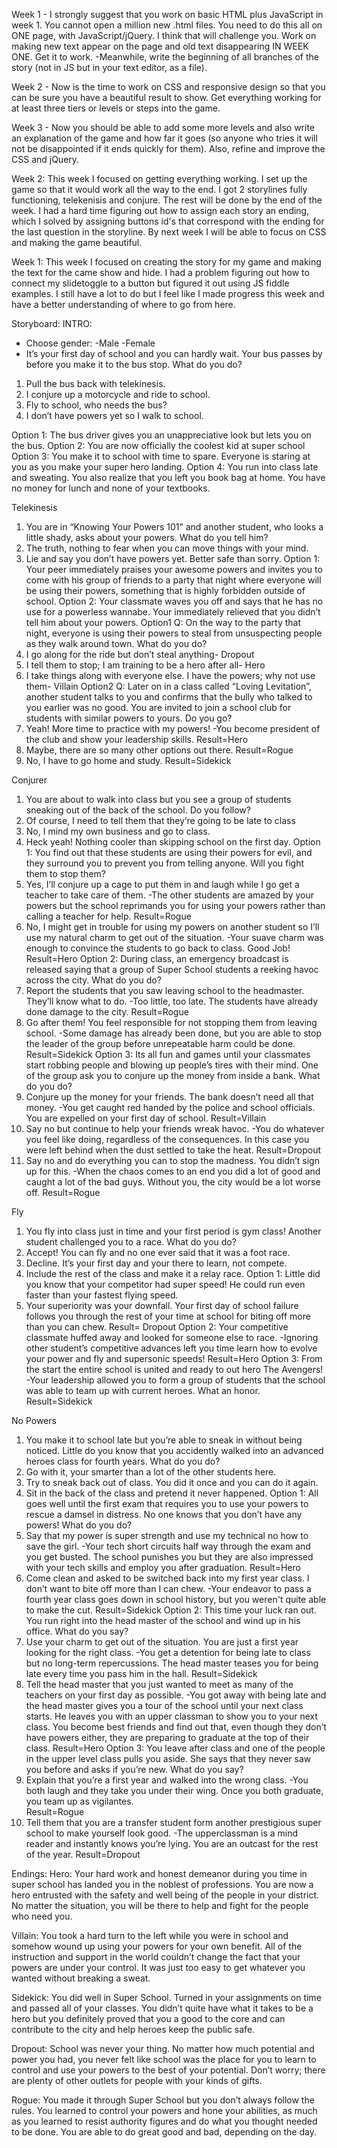 Week 1 -
I strongly suggest that you work on basic HTML plus JavaScript in week 1. You cannot open a million new .html files. You need to do this all on ONE page, with JavaScript/jQuery.  I think that will challenge you. Work on making new text appear on the page and old text disappearing IN WEEK ONE. Get it to work.
-Meanwhile, write the beginning of all branches of the story (not in JS but in your text editor, as a file).

Week 2 -
Now is the time to work on CSS and responsive design so that you can be sure you have a beautiful result to show. Get everything working for at least three tiers or levels or steps into the game.

Week 3 -
Now you should be able to add some more levels and also write an explanation of the game and how far it goes (so anyone who tries it will not be disappointed if it ends quickly for them). Also, refine and improve the CSS and jQuery.




Week 2:
This week I focused on getting everything working. I set up the game so that it would work all the way to the end. I got 2 storylines fully functioning, telekenisis and conjure. The rest will be done by the end of the week. I had a hard time figuring out how to assign each story an ending, which I solved by assigning buttons id's that correspond with the ending for the last question in the storyline. By next week I will be able to focus on CSS and making the game beautiful.





Week 1:
This week I focused on creating the story for my game and making the text for the came show and hide. I had a problem figuring out how to connect my slidetoggle to a button but figured it out using JS fiddle examples. I still have a lot to do but I feel like I made progress this week and have a better understanding of where to go from here.

Storyboard:
INTRO:
* Choose gender:
-Male
-Female
* It’s your first day of school and you can hardly wait. Your bus passes by before you make it to the bus stop. What do you do?
1. Pull the bus back with telekinesis.
2. I conjure up a motorcycle and ride to school.
3. Fly to school, who needs the bus?
4. I don’t have powers yet so I walk to school.

Option 1: The bus driver gives you an unappreciative look but lets you on the bus.
Option 2: You are now officially the coolest kid at super school
Option 3: You make it to school with time to spare. Everyone is staring at you as you make your super hero landing.
Option 4: You run into class late and sweating. You also realize that you left you book bag at home. You have no money for lunch and none of your textbooks.

Telekinesis
1.	You are in “Knowing Your Powers 101” and another student, who looks a little shady, asks about your powers. What do you tell him?
1. The truth, nothing to fear when you can move things with your mind.
2. Lie and say you don’t have powers yet. Better safe than sorry.
Option 1: Your peer immediately praises your awesome powers and invites you to come with his group of friends to a party that night where everyone will be using their powers, something that is highly forbidden outside of school.
Option 2: Your classmate waves you off and says that he has no use for a powerless wannabe. Your immediately relieved that you didn’t tell him about your powers.
Option1 Q: On the way to the party that night, everyone is using their powers to steal from unsuspecting people as they walk around town. What do you do?
1.	I go along for the ride but don’t steal anything- Dropout
2.	I tell them to stop; I am training to be a hero after all- Hero
3.	I take things along with everyone else. I have the powers; why not use them- Villain
Option2 Q: Later on in a class called “Loving Levitation”, another student talks to you and confirms that the bully who talked to you earlier was no good. You are invited to join a school club for students with similar powers to yours. Do you go?
1.	Yeah! More time to practice with my powers!
-You become president of the club and show your leadership skills. Result=Hero
2.	Maybe, there are so many other options out there.
Result=Rogue
3.	No, I have to go home and study.
Result=Sidekick

Conjurer
1.	You are about to walk into class but you see a group of students sneaking out of the back of the school. Do you follow?
1.	Of course, I need to tell them that they’re going to be late to class
2.	No, I mind my own business and go to class.
3.	Heck yeah! Nothing cooler than skipping school on the first day.
Option 1: You find out that these students are using their powers for evil, and they surround you to prevent you from telling anyone.  Will you fight them to stop them?
1.	Yes, I’ll conjure up a cage to put them in and laugh while I go get a teacher to take care of them.
-The other students are amazed by your powers but the school reprimands you for using your powers rather than calling a teacher for help.
Result=Rogue
2.	No, I might get in trouble for using my powers on another student so I’ll use my natural charm to get out of the situation.
-Your suave charm was enough to convince the students to go back to class. Good Job!
Result=Hero
Option 2: During class, an emergency broadcast is released saying that a group of Super School students a reeking havoc across the city. What do you do?
1.	Report the students that you saw leaving school to the headmaster. They’ll know what to do.
-Too little, too late. The students have already done damage to the city.
Result=Rogue
2.	Go after them! You feel responsible for not stopping them from leaving school.
-Some damage has already been done, but you are able to stop the leader of the group before unrepeatable harm could be done. Result=Sidekick
Option 3:  Its all fun and games until your classmates start robbing people and blowing up people’s tires with their mind. One of the group ask you to conjure up the money from inside a bank. What do you do?
1.	Conjure up the money for your friends. The bank doesn’t need all that money.
-You get caught red handed by the police and school officials. You are expelled on your first day of school.
Result=Villain
2.	Say no but continue to help your friends wreak havoc.
-You do whatever you feel like doing, regardless of the consequences. In this case you were left behind when the dust settled to take the heat.
Result=Dropout
3.	 Say no and do everything you can to stop the madness. You didn’t sign up for this.
-When the chaos comes to an end you did a lot of good and caught a lot of the bad guys. Without you, the city would be a lot worse off. Result=Rogue

Fly
1.	You fly into class just in time and your first period is gym class! Another student challenged you to a race. What do you do?
1.	Accept! You can fly and no one ever said that it was a foot race.
2.	Decline. It’s your first day and your there to learn, not compete.
3.	Include the rest of the class and make it a relay race.
Option 1: Little did you know that your competitor had super speed! He could run even faster than your fastest flying speed.
1. Your superiority was your downfall. Your first day of school failure follows you through the rest of your time at school for biting off more than you can chew.
Result= Dropout
Option 2: Your competitive classmate huffed away and looked for someone else to race.
-Ignoring other student’s competitive advances left you time learn how to evolve your power and fly and supersonic speeds!
Result=Hero
Option 3: From the start the entire school is united and ready to out hero The Avengers!
-Your leadership allowed you to form a group of students that the school was able to team up with current heroes. What an honor.
Result=Sidekick

No Powers
1.	You make it to school late but you’re able to sneak in without being noticed. Little do you know that you accidently walked into an advanced heroes class for fourth years. What do you do?
1.	Go with it, your smarter than a lot of the other students here.
2.	Try to sneak back out of class. You did it once and you can do it again.
3.	Sit in the back of the class and pretend it never happened.
Option 1: All goes well until the first exam that requires you to use your powers to rescue a damsel in distress. No one knows that you don’t have any powers! What do you do?
1.	Say that my power is super strength and use my technical no how to save the girl.
-Your tech short circuits half way through the exam and you get busted. The school punishes you but they are also impressed with your tech skills and employ you after graduation.
Result=Hero
2.	Come clean and asked to be switched back into my first year class. I don’t want to bite off more than I can chew.
-Your endeavor to pass a fourth year class goes down in school history, but you weren't quite able to make the cut.
Result=Sidekick
Option 2: This time your luck ran out. You run right into the head master of the school and wind up in his office. What do you say?
1.	Use your charm to get out of the situation. You are just a first year looking for the right class.
-You get a detention for being late to class but no long-term repercussions. The head master teases you for being late every time you pass him in the hall.
Result=Sidekick
2.	Tell the head master that you just wanted to meet as many of the teachers on your first day as possible.
-You got away with being late and the head master gives you a tour of the school until your next class starts. He leaves you with an upper classman to show you to your next class. You become best friends and find out that, even though they don’t have powers either, they are preparing to graduate at the top of their class.
Result=Hero
Option 3: You leave after class and one of the people in the upper level class pulls you aside. She says that they never saw you before and asks if you’re new. What do you say?
1.	Explain that you’re a first year and walked into the wrong class.
-You both laugh and they take you under their wing. Once you both graduate, you team up as vigilantes.  
Result=Rogue
2.	Tell them that you are a transfer student form another prestigious super school to make yourself look good.
-The upperclassman is a mind reader and instantly knows you’re lying. You are an outcast for the rest of the year.
Result=Dropout

Endings:
Hero: Your hard work and honest demeanor during you time in super school has landed you in the noblest of professions. You are now a hero entrusted with the safety and well being of the people in your district. No matter the situation, you will be there to help and fight for the people who need you.

Villain: You took a hard turn to the left while you were in school and somehow wound up using your powers for your own benefit. All of the instruction and support in the world couldn’t change the fact that your powers are under your control. It was just too easy to get whatever you wanted without breaking a sweat.

Sidekick: You did well in Super School. Turned in your assignments on time and passed all of your classes. You didn’t quite have what it takes to be a hero but you definitely proved that you a good to the core and can contribute to the city and help heroes keep the public safe.

Dropout: School was never your thing. No matter how much potential and power you had, you never felt like school was the place for you to learn to control and use your powers to the best of your potential. Don’t worry; there are plenty of other outlets for people with your kinds of gifts.

Rogue: You made it through Super School but you don’t always follow the rules. You learned to control your powers and hone your abilities, as much as you learned to resist authority figures and do what you thought needed to be done. You are able to do great good and bad, depending on the day.

